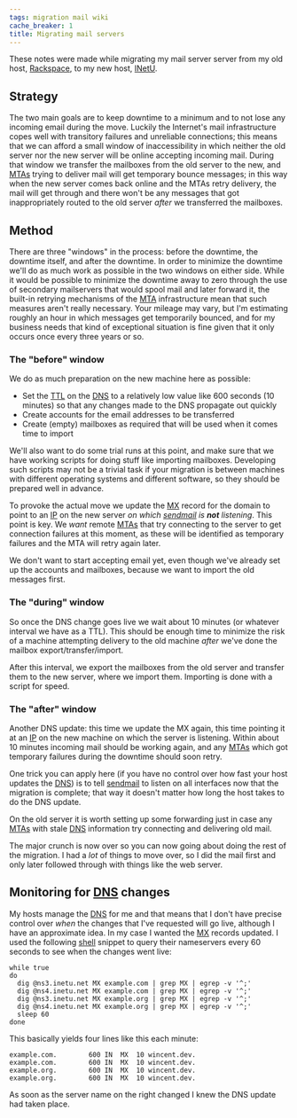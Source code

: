 ```yaml
---
tags: migration mail wiki
cache_breaker: 1
title: Migrating mail servers
---
```


These notes were made while migrating my mail server server from my old host, [Rackspace](/wiki/Rackspace), to my new host, [INetU](/wiki/INetU).

## Strategy

The two main goals are to keep downtime to a minimum and to not lose any incoming email during the move. Luckily the Internet's mail infrastructure copes well with transitory failures and unreliable connections; this means that we can afford a small window of inaccessibility in which neither the old server nor the new server will be online accepting incoming mail. During that window we transfer the mailboxes from the old server to the new, and [MTAs](/wiki/MTAs) trying to deliver mail will get temporary bounce messages; in this way when the new server comes back online and the MTAs retry delivery, the mail will get through and there won't be any messages that got inappropriately routed to the old server _after_ we transferred the mailboxes.

## Method

There are three "windows" in the process: before the downtime, the downtime itself, and after the downtime. In order to minimize the downtime we'll do as much work as possible in the two windows on either side. While it would be possible to minimize the downtime away to zero through the use of secondary mailservers that would spool mail and later forward it, the built-in retrying mechanisms of the [MTA](/wiki/MTA) infrastructure mean that such measures aren't really necessary. Your mileage may vary, but I'm estimating roughly an hour in which messages get temporarily bounced, and for my business needs that kind of exceptional situation is fine given that it only occurs once every three years or so.

### The "before" window

We do as much preparation on the new machine here as possible:

-   Set the [TTL](/wiki/TTL) on the [DNS](/wiki/DNS) to a relatively low value like 600 seconds (10 minutes) so that any changes made to the DNS propagate out quickly
-   Create accounts for the email addresses to be transferred
-   Create (empty) mailboxes as required that will be used when it comes time to import

We'll also want to do some trial runs at this point, and make sure that we have working scripts for doing stuff like importing mailboxes. Developing such scripts may not be a trivial task if your migration is between machines with different operating systems and different software, so they should be prepared well in advance.

To provoke the actual move we update the [MX](/wiki/MX) record for the domain to point to an [IP](/wiki/IP) on the new server _on which [sendmail](/wiki/sendmail) is **not** listening_. This point is key. We _want_ remote [MTAs](/wiki/MTAs) that try connecting to the server to get connection failures at this moment, as these will be identified as temporary failures and the MTA will retry again later.

We don't want to start accepting email yet, even though we've already set up the accounts and mailboxes, because we want to import the old messages first.

### The "during" window

So once the DNS change goes live we wait about 10 minutes (or whatever interval we have as a TTL). This should be enough time to minimize the risk of a machine attempting delivery to the old machine _after_ we've done the mailbox export/transfer/import.

After this interval, we export the mailboxes from the old server and transfer them to the new server, where we import them. Importing is done with a script for speed.

### The "after" window

Another DNS update: this time we update the MX again, this time pointing it at an [IP](/wiki/IP) on the new machine on which the server is listening. Within about 10 minutes incoming mail should be working again, and any [MTAs](/wiki/MTAs) which got temporary failures during the downtime should soon retry.

One trick you can apply here (if you have no control over how fast your host updates the [DNS](/wiki/DNS)) is to tell [sendmail](/wiki/sendmail) to listen on all interfaces now that the migration is complete; that way it doesn't matter how long the host takes to do the DNS update.

On the old server it is worth setting up some forwarding just in case any [MTAs](/wiki/MTAs) with stale [DNS](/wiki/DNS) information try connecting and delivering old mail.

The major crunch is now over so you can now going about doing the rest of the migration. I had a _lot_ of things to move over, so I did the mail first and only later followed through with things like the web server.

## Monitoring for [DNS](/wiki/DNS) changes

My hosts manage the [DNS](/wiki/DNS) for me and that means that I don't have precise control over _when_ the changes that I've requested will go live, although I have an approximate idea. In my case I wanted the [MX](/wiki/MX) records updated. I used the following [shell](/wiki/shell) snippet to query their nameservers every 60 seconds to see when the changes went live:

    while true
    do
      dig @ns3.inetu.net MX example.com | grep MX | egrep -v '^;'
      dig @ns4.inetu.net MX example.com | grep MX | egrep -v '^;'
      dig @ns3.inetu.net MX example.org | grep MX | egrep -v '^;'
      dig @ns4.inetu.net MX example.org | grep MX | egrep -v '^;'
      sleep 60
    done

This basically yields four lines like this each minute:

    example.com.		600	IN	MX	10 wincent.dev.
    example.com.		600	IN	MX	10 wincent.dev.
    example.org.		600	IN	MX	10 wincent.dev.
    example.org.		600	IN	MX	10 wincent.dev.

As soon as the server name on the right changed I knew the DNS update had taken place.
